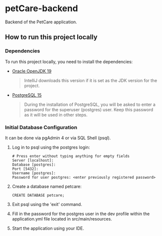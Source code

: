 # petCare-backend

Backend of the PetCare application.

## How to run this project locally

### Dependencies

To run this project locally, you need to install the dependencies:

- [Oracle OpenJDK 19](https://jdk.java.net/19/) 
  > IntelliJ downloads this version if it is set as the JDK version for the project.
- [PostgreSQL 15](https://www.enterprisedb.com/downloads/postgres-postgresql-downloads)
  > During the installation of PostgreSQL, you will be asked to enter a password for the superuser (postgres) user. Keep this password as it will be used in other steps.

### Initial Database Configuration

It can be done via pgAdmin 4 or via SQL Shell (psql).

1. Log in to psql using the postgres login:
    ``` 
    # Press enter without typing anything for empty fields
    Server [localhost]:
    Database [postgres]: 
    Port [5432]:
    Username [postgres]:
    Password for user postgres: <enter previously registered password>
    ```

2. Create a database named petcare:
    ```
    CREATE DATABASE petcare;
    ```

3. Exit psql using the 'exit' command.

4. Fill in the password for the postgres user in the dev profile within the application.yml file located in src/main/resources.

5. Start the application using your IDE.
